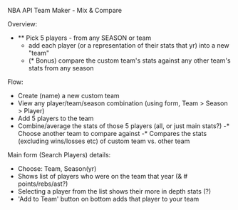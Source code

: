 NBA API Team Maker - Mix & Compare

Overview:

- ** Pick 5 players - from any SEASON or team
    - add each player (or a representation of their stats that yr) into a new "team"
    - (* Bonus) compare the custom team's stats against any other team's stats from any season

Flow:

- Create (name) a new custom team
- View any player/team/season combination (using form, Team > Season > Player)
- Add 5 players to the team
- Combine/average the stats of those 5 players (all, or just main stats?)
-* Choose another team to compare against
-* Compares the stats (excluding wins/losses etc) of custom team vs. other team


Main form (Search Players) details:

- Choose: Team, Season(yr)
- Shows list of players who were on the team that year (& # points/rebs/ast?)
- Selecting a player from the list shows their more in depth stats (?)
- 'Add to Team' button on bottom adds that player to your team
